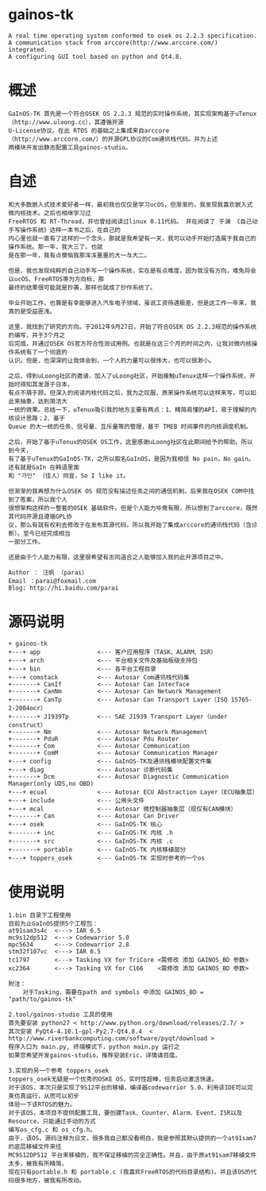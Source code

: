 gainos-tk
=========

	A real time operating system conformed to osek os 2.2.3 specification. 
	A communication stack from arccore(http://www.arccore.com/) integrated.
	A configuring GUI tool based on python and Qt4.8.
概述
====
	GaInOS-TK 首先是一个符合OSEK OS 2.2.3 规范的实时操作系统，其实现架构基于uTenux（http://www.uloong.cc），其遵循开源
	U-License协议。在此 RTOS 的基础之上集成来自arccore（http://www.arccore.com/）的开源GPL协议的Com通讯栈代码。并为上述
	两模块开发出静态配置工具gainos-studio。

自述
====
	和大多数嵌入式技术爱好者一样，最初我也仅仅是学习ucOS，但渐渐的，我发现我喜欢嵌入式微内核技术。之后也相继学习过
	FreeRTOS 和 RT-Thread，并也曾经阅读过linux 0.11代码。 并在阅读了 于渊 《自己动手写操作系统》这样一本书之后，在自己的
	内心里也就一直有了这样的一个念头，那就是我希望有一天，我可以动手开始打造属于我自己的操作系统。那一年，我大三了。也就
	是在那一年，我有点懊恼我那浑浑噩噩的大一与大二。

	但是，我也发现纯粹的自己动手写一个操作系统，实在是有点难度，因为我没有方向，难免将会以ucOS、FreeRTOS等为方向标，那
	最终的结果很可能就是抄袭，那样也就成了抄作系统了。

	毕业开始工作，也算是有幸能够进入汽车电子领域，虽说工资待遇极差，但是这工作一年来，我真的是受益匪浅。
	
	这里，我找到了研究的方向。于2012年9月27日，开始了符合OSEK OS 2.2.3规范的操作系统的编写，并于3个月之
	后完成，并通过OSEK OS官方符合性测试用例。也就是在这三个月的时间之内，让我对微内核操作系统有了一个彻底的
	认识。但是，也深深的让我体会到，一个人的力量可以很伟大，也可以很渺小。

	之后，得到uLoong社区的邀请，加入了uLoong社区，开始接触uTenux这样一个操作系统，开始时得知其发源于日本，
	有点不屑于顾，但深入的阅读内核代码之后，我为之叹服，原来操作系统可以这样来写，可以如此来抽象，达到简洁大
	一统的效果。总结一下，uTenux吸引我的地方主要有两点：1、精简易懂的API，易于理解的内核设计思路；2、基于 
	Queue 的大一统的任务、信号量、互斥量等的管理，基于 TMEB 时间事件的内核调度机制。

	之后，开始了基于uTenux的OSEK OS工作，这里感谢uLoong社区在此期间给予的帮助。所以到今天，
	有了基于uTenux的GaInOS-TK，之所以取名GaInOS，是因为我相信 No pain，No gain。还有就是GaIn 在韩语里面
	和 "가인" （佳人）同音，So I like it。

	但渐渐的我再想为什么OSEK OS 规范没有描述任务之间的通信机制，后来我在OSEK COM中找到了答案，所以我个人
	很想架构这样的一整套的OSEK 基础软件。但是个人能力毕竟有限，所以想到了arccore，既然其代码开源且遵循GPL协
	议，那么有就有权利去修改于在发布其源代码，所以我开始了集成arccore的通讯栈代码（含诊断）。至今已经完成相当
	一部分工作。

    还是由于个人能力有限，这里很希望有志同道合之人能够加入我的此开源项目之中。
	
	Author ： 汪帆 （parai）	
	Email ：parai@foxmail.com	
	Blog: http://hi.baidu.com/parai

源码说明
========
	
	+ gainos-tk
	+---+ app                <--- 客户应用程序（TASK、ALARM、ISR）
	+---+ arch               <--- 平台相关文件及基础板级支持包
	+---+ bin                <--- 各平台工程目录
	+---+ comstack           <--- Autosar Com通讯栈代码集
	+-------+ CanIf          <--- Autosar Can Interface
	+-------+ CanNm          <--- Autosar Can Network Management
	+-------+ CanTp          <--- Autosar Can Transport Layer（ISO 15765-2-2004ocr）
	+-------+ J1939Tp        <--- SAE J1939 Transport Layer（under construct）
	+-------+ Nm             <--- Autosar Network Management
	+-------+ PduR           <--- Autosar Pdu Router
	+-------+ Com            <--- Autosar Communication
	+-------+ ComM           <--- Autosar Communication Manager
	+---+ config             <--- GaInOS-TK及通讯栈模块配置文件集
	+---+ diag               <--- Autosar 诊断代码集
	+-------+ Dcm            <--- Autosar Diagnostic Communication Manager(only UDS,no OBD)
	+---+ ecual              <--- Autosar ECU Abstraction Layer（ECU抽象层） 
	+---+ include            <--- 公用头文件
	+---+ mcal               <--- Autosar 微控制器抽象层（现仅有CAN模块）
	+-------+ Can            <--- Autosar Can Driver
	+---+ osek               <--- GaInOS-TK 核心
	+-------+ inc            <--- GaInOS-TK 内核 .h 
	+-------+ src            <--- GaInOS-TK 内核 .c 
	+-------+ portable       <--- GaInOS-TK 内核移植部分
	+---+ toppers_osek       <--- GaInOS-TK 实现时参考的一个os
	
使用说明
========
	1.bin 目录下工程使用
	目前为止GaInOS提供5个工程包：
	at91sam3s4c  <---> IAR 6.5
	mc9s12dp512  <---> Codewarrior 5.0
	mpc5634      <---> Codewarrior 2.8
	stm32f107vc  <---> IAR 6.5
	tc1797       <---> Tasking VX for TriCore <需修改 添加 GAINOS_BD 参数>
	xc2364       <---> Tasking VX for C166    <需修改 添加 GAINOS_BD 参数>
	
	附注：
		对于Tasking，需要在path and symbols 中添加 GAINOS_BD = "path/to/gainos-tk"
	
	2.tool/gainos-studio 工具的使用
	首先要安装 python27 < http://www.python.org/download/releases/2.7/ >
	其次安装 PyQt4-4.10.1-gpl-Py2.7-Qt4.8.4  < http://www.riverbankcomputing.com/software/pyqt/download >
	程序入口为 main.py, 终端模式下，python main.py 运行之
	如果您希望开发gainos-studio，推荐安装Eric，详情请百度。
	
	3.实现的另一个参考 toppers_osek 
	toppers_osek无疑是一个优秀的OSKE OS，实时性超棒，任务启动激活快速。
	对于该OS，本次只是实现了9S12平台的移植，编译器codewarrior 5.0，利用该IDE可以完美仿真运行，从而可以初步
	体验一下该RTOS的魅力。
	对于该OS，本项目不提供配置工具，要创建Task、Counter、Alarm、Event、ISR以及Resource，只能通过手动的方式
	编写os_cfg.c 和 os_cfg.h。
	由于，该OS，源码注释为日文，很多我自己都没看明白，我是参照其默认提供的一个at91sam7的底层移植文件来往
	MC9S12DP512 平台来移植的，我不保证移植的完全正确性。并且，由于原at91sam7移植文件太多，被我有所精简，
	现在只有portable.h 和 portable.c (我喜欢FreeRTOS的代码目录结构)。并且该OS的代码很多地方，被我有所改动。
	

